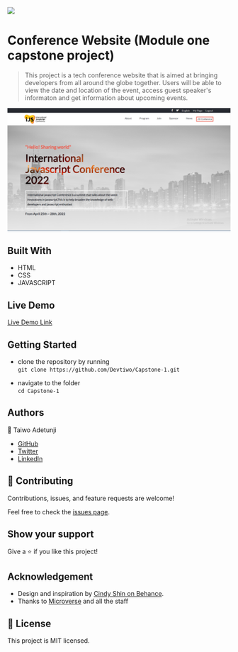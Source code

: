 
![](https://img.shields.io/badge/Microverse-blueviolet)

# Conference Website (Module one capstone project)

> This project is a tech conference website that is aimed at bringing developers from all around the globe together. Users will be able to view the date and location of the event, access guest speaker's informaton and get information about upcoming events.

![screenshot](images/capstone.PNG)


## Built With

- HTML
- CSS
- JAVASCRIPT

## Live Demo
[Live Demo Link](https://devtiwo.github.io/Capstone-1/)

## Getting Started
- clone the repository by running\
    `git clone https://github.com/Devtiwo/Capstone-1.git`

- navigate to the folder\
    `cd Capstone-1`


## Authors

👤 Taiwo Adetunji

- [GitHub](https://github.com/Devtiwo)
- [Twitter](https://twitter.com/devtiwo)
- [LinkedIn](https://www.linkedin.com/in/taiwo-adetunji-860666225/)


## 🤝 Contributing

Contributions, issues, and feature requests are welcome!

Feel free to check the [issues page](../../issues/).

## Show your support

Give a ⭐️ if you like this project!

## Acknowledgement

- Design and inspiration by [Cindy Shin on Behance](https://www.behance.net/gallery/29845175/CC-Global-Summit-2015).
- Thanks to [Microverse](www.microverse.org)  and all the staff

## 📝 License

This project is MIT licensed.